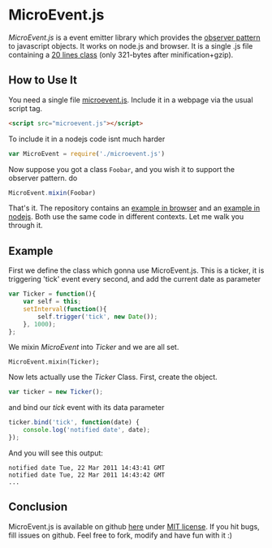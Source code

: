 # MicroEvent.js

_MicroEvent.js_ is a event emitter library which provides the
[observer pattern](http://en.wikipedia.org/wiki/Observer_pattern) to javascript objects.
It works on node.js and browser. It is a single .js file containing
a <a href="https://github.com/jeromeetienne/microevent.js/blob/master/microevent.js#L12-31">20 lines class</a>
(only 321-bytes after minification+gzip).

## How to Use It

You need a single file [microevent.js](https://github.com/jeromeetienne/microevent.js/raw/master/microevent.js).
Include it in a webpage via the usual script tag.

```html
<script src="microevent.js"></script>
```

To include it in a nodejs code isnt much harder

```js
var MicroEvent = require('./microevent.js')
```

Now suppose you got a class `Foobar`, and you wish it to support the observer pattern. do

```js
MicroEvent.mixin(Foobar)
```

That's it. The repository contains an [example in browser](https://github.com/jeromeetienne/microevent.js/blob/master/examples/example.html)
and an [example in nodejs](https://github.com/jeromeetienne/microevent.js/blob/master/examples/example.js).
Both use the same code in different contexts. Let me walk you through it.

## Example

First we define the class which gonna use MicroEvent.js. This is a ticker, it is
triggering 'tick' event every second, and add the current date as parameter

```js
var Ticker = function(){
    var self = this;
    setInterval(function(){
        self.trigger('tick', new Date());
    }, 1000);
};
```

We mixin _MicroEvent_ into _Ticker_ and we are all set.

```
MicroEvent.mixin(Ticker);
```

Now lets actually use the _Ticker_ Class. First, create the object.

```js
var ticker = new Ticker();
```

and bind our _tick_ event with its data parameter

```js
ticker.bind('tick', function(date) {
    console.log('notified date', date);
});
```

And you will see this output:

```
notified date Tue, 22 Mar 2011 14:43:41 GMT
notified date Tue, 22 Mar 2011 14:43:42 GMT
...
```

## Conclusion

MicroEvent.js is available on github <a href='https://github.com/jeromeetienne/microevent.js'>here</a>
under <a href='https://github.com/jeromeetienne/microevent.js/blob/master/MIT-LICENSE.txt'>MIT license</a>.
If you hit bugs, fill issues on github.
Feel free to fork, modify and have fun with it :)

